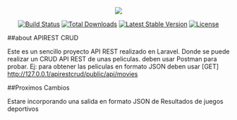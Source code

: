 <p align="center"><img src="https://laravel.com/assets/img/components/logo-laravel.svg"></p>

<p align="center">
<a href="https://travis-ci.org/laravel/framework"><img src="https://travis-ci.org/laravel/framework.svg" alt="Build Status"></a>
<a href="https://packagist.org/packages/laravel/framework"><img src="https://poser.pugx.org/laravel/framework/d/total.svg" alt="Total Downloads"></a>
<a href="https://packagist.org/packages/laravel/framework"><img src="https://poser.pugx.org/laravel/framework/v/stable.svg" alt="Latest Stable Version"></a>
<a href="https://packagist.org/packages/laravel/framework"><img src="https://poser.pugx.org/laravel/framework/license.svg" alt="License"></a>
</p>

##about APIREST CRUD

Este es un sencillo proyecto API REST realizado en Laravel. 
Donde se puede realizar un CRUD API REST de unas peliculas.
deben usar Postman para probar.
Ej: para obtener las peliculas en formato JSON deben usar
[GET] http://127.0.0.1/apirestcrud/public/api/movies

##Proximos Cambios

Estare incorporando una salida en formato JSON de Resultados de juegos deportivos


